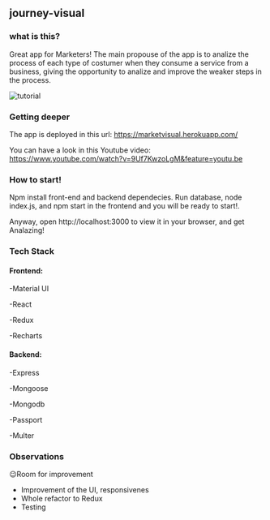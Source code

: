 ## journey-visual

### what is this?

Great app for Marketers! The main propouse of the app is to analize the process of each type of costumer when they consume a service from a business, giving the opportunity to analize and improve the weaker steps in the process.

![tutorial](https://user-images.githubusercontent.com/58423269/77820740-ae755180-70e4-11ea-96fb-3d9b1cbc7a5c.png)

### Getting deeper

The app is deployed in this url: https://marketvisual.herokuapp.com/

You can have a look in this Youtube video: https://www.youtube.com/watch?v=9Uf7KwzoLgM&feature=youtu.be

### How to start!

Npm install front-end and backend dependecies. Run database, node index.js, and npm start in the frontend and you will be ready to start!.

Anyway, open http://localhost:3000 to view it in your browser, and get Analazing!


### Tech Stack

#### Frontend:

  -Material UI
  
  -React
  
  -Redux
  
  -Recharts
 
#### Backend:

  -Express
  
  -Mongoose
  
  -Mongodb
  
  -Passport
  
  -Multer

### Observations

😉Room for improvement

* Improvement of the UI, responsivenes
* Whole refactor to Redux
* Testing




